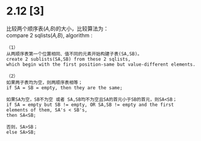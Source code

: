 # 2.12 [3]
比较两个顺序表(*A,B*)的大小，比较算法为：<br>
compare 2 sqlists(*A,B*), algorithm :

```
（1）
从两顺序表第一个位置相同、值不同的元素开始构建子表(SA,SB)。
create 2 sublists(SA,SB) from these 2 sqlists,
which begin with the first position-same but value-different elements.

（2）
如果两子表均为空，则两顺序表相等；
if SA = SB = empty, then they are the same;

如果SA为空，SB不为空 或者 SA,SB均不为空且SA的首元小于SB的首元，则SA<SB；
if SA = empty but SB != empty, OR SA,SB != empty and the first elements of them, SA's < SB's,
then SA<SB;

否则，SA>SB；
else SA>SB;
```